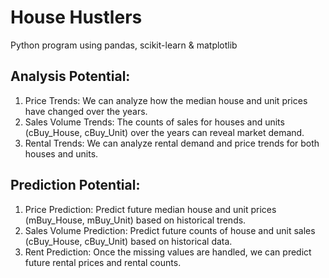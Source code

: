 # House Hustlers
Python program using pandas, scikit-learn & matplotlib

## Analysis Potential:
1. Price Trends: We can analyze how the median house and unit prices have changed over the years.
2. Sales Volume Trends: The counts of sales for houses and units (cBuy_House, cBuy_Unit) over the years can reveal market demand.
3. Rental Trends: We can analyze rental demand and price trends for both houses and units.

## Prediction Potential:
1. Price Prediction: Predict future median house and unit prices (mBuy_House, mBuy_Unit) based on historical trends.
2. Sales Volume Prediction: Predict future counts of house and unit sales (cBuy_House, cBuy_Unit) based on historical data.
3. Rent Prediction: Once the missing values are handled, we can predict future rental prices and rental counts.
